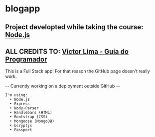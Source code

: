 # blogapp

## Project developted while taking the course: [Node.js](https://www.youtube.com/watch?v=LLqq6FemMNQ&list=PLJ_KhUnlXUPtbtLwaxxUxHqvcNQndmI4B)
## ALL CREDITS TO: [Victor Lima - Guia do Programador](https://www.youtube.com/c/GuiadoProgramador)

This is a Full Stack app!
For that reason the GitHub page doesn't really work.

-- Currently working on a deployment outside GitHub --

```
I'm using:
  • Node.js
  • Express
  • Nody-Parser
  • Handlebars (HTML)
  • Bootstrap (CSS)
  • Mongoose (MongoDB)
  • bcryptjs
  • Passport
```
